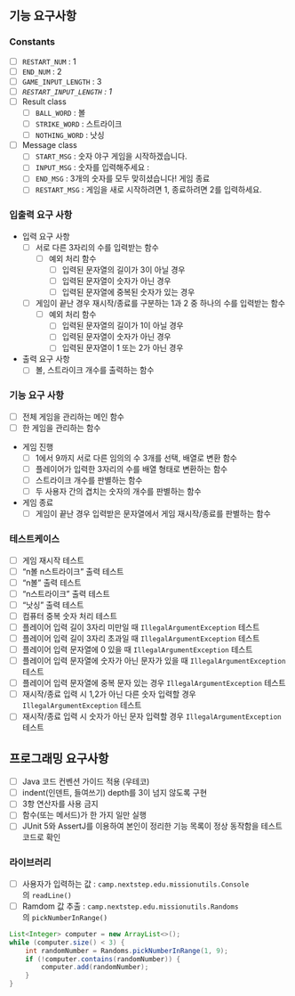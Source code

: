 ## 기능 요구사항

### Constants

- [ ]  `RESTART_NUM` : 1
- [ ]  `END_NUM` : 2
- [ ]  `GAME_INPUT_LENGTH` : 3
- [ ]  *`RESTART_INPUT_LENGTH` : 1*
- [ ]  Result class
    - [ ]  `BALL_WORD` : 볼
    - [ ]  `STRIKE_WORD` : 스트라이크
    - [ ]  `NOTHING_WORD` : 낫싱
- [ ]  Message class
    - [ ]  `START_MSG` : 숫자 야구 게임을 시작하겠습니다.
    - [ ]  `INPUT_MSG` : 숫자를 입력해주세요 :
    - [ ]  `END_MSG` : 3개의 숫자를 모두 맞히셨습니다! 게임 종료
    - [ ]  `RESTART_MSG` : 게임을 새로 시작하려면 1, 종료하려면 2를 입력하세요.

### 입출력 요구 사항

- 입력 요구 사항
    - [ ]  서로 다른 3자리의 수를 입력받는 함수
        - [ ]  예외 처리 함수
            - [ ]  입력된 문자열의 길이가 3이 아닐 경우
            - [ ]  입력된 문자열이 숫자가 아닌 경우
            - [ ]  입력된 문자열에 중복된 숫자가 있는 경우
    - [ ]  게임이 끝난 경우 재시작/종료를 구분하는 1과 2 중 하나의 수를 입력받는 함수
        - [ ]  예외 처리 함수
            - [ ]  입력된 문자열의 길이가 1이 아닐 경우
            - [ ]  입력된 문자열이 숫자가 아닌 경우
            - [ ]  입력된 문자열이 1 또는 2가 아닌 경우

- 출력 요구 사항
    - [ ]  볼, 스트라이크 개수를 출력하는 함수

### 기능 요구 사항

- [ ]  전체 게임을 관리하는 메인 함수
- [ ]  한 게임을 관리하는 함수
- 게임 진행
    - [ ]  1에서 9까지 서로 다른 임의의 수 3개를 선택, 배열로 변환 함수
    - [ ]  플레이어가 입력한 3자리의 수를 배열 형태로 변환하는 함수
    - [ ]  스트라이크 개수를 판별하는 함수
    - [ ]  두 사용자 간의 겹치는 숫자의 개수를 판별하는 함수
- 게임 종료
    - [ ]  게임이 끝난 경우 입력받은 문자열에서 게임 재시작/종료를 판별하는 함수

### 테스트케이스

- [ ]  게임 재시작 테스트
- [ ]  “n볼 n스트라이크” 출력 테스트
- [ ]  “n볼” 출력 테스트
- [ ]  “n스트라이크” 출력 테스트
- [ ]  “낫싱” 출력 테스트
- [ ]  컴퓨터 중복 숫자 처리 테스트
- [ ]  플레이어 입력 길이 3자리 미만일 때 `IllegalArgumentException` 테스트
- [ ]  플레이어 입력 길이 3자리 초과일 때 `IllegalArgumentException` 테스트
- [ ]  플레이어 입력 문자열에 0 있을 때 `IllegalArgumentException` 테스트
- [ ]  플레이어 입력 문자열에 숫자가 아닌 문자가 있을 때 `IllegalArgumentException` 테스트
- [ ]  플레이어 입력 문자열에 중복 문자 있는 경우 `IllegalArgumentException` 테스트
- [ ]  재시작/종료 입력 시 1,2가 아닌 다른 숫자 입력할 경우 `IllegalArgumentException` 테스트
- [ ]  재시작/종료 입력 시 숫자가 아닌 문자 입력할 경우 `IllegalArgumentException` 테스트

## 프로그래밍 요구사항

- [ ]  Java 코드 컨벤션 가이드 적용 (우테코)
- [ ]  indent(인덴트, 들여쓰기) depth를 3이 넘지 않도록 구현
- [ ]  3항 연산자를 사용 금지
- [ ]  함수(또는 메서드)가 한 가지 일만 실행
- [ ]  JUnit 5와 AssertJ를 이용하여 본인이 정리한 기능 목록이 정상 동작함을 테스트 코드로 확인

### 라이브러리

- [ ]  사용자가 입력하는 값 : `camp.nextstep.edu.missionutils.Console`의 `readLine()`
- [ ]  Ramdom 값 추출 : `camp.nextstep.edu.missionutils.Randoms`의 `pickNumberInRange()`

```java
List<Integer> computer = new ArrayList<>();
while (computer.size() < 3) {
    int randomNumber = Randoms.pickNumberInRange(1, 9);
    if (!computer.contains(randomNumber)) {
        computer.add(randomNumber);
    }
}
```